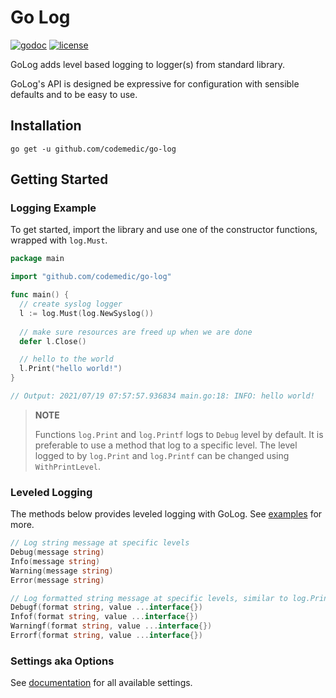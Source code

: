 # Go Log

[![godoc](http://img.shields.io/badge/godoc-reference-blue.svg?style=flat-square)](https://godoc.org/github.com/codemedic/go-log)
[![license](https://img.shields.io/github/license/codemedic/go-log?style=flat-square)](https://raw.githubusercontent.com/codemedic/go-log/master/LICENSE)

GoLog adds level based logging to logger(s) from standard library.

GoLog's API is designed be expressive for configuration with sensible defaults and to be easy to use.

## Installation

    go get -u github.com/codemedic/go-log

## Getting Started

### Logging Example

To get started, import the library and use one of the constructor functions, wrapped with `log.Must`.

```go
package main

import "github.com/codemedic/go-log"

func main() {
  // create syslog logger
  l := log.Must(log.NewSyslog())
  
  // make sure resources are freed up when we are done
  defer l.Close()

  // hello to the world
  l.Print("hello world!")
}

// Output: 2021/07/19 07:57:57.936834 main.go:18: INFO: hello world!
```

> **NOTE**
> 
> Functions `log.Print` and `log.Printf` logs to `Debug` level by default. It is preferable to use a method that log to
> a specific level. The level logged to by `log.Print` and `log.Printf` can be changed using `WithPrintLevel`.

### Leveled Logging

The methods below provides leveled logging with GoLog. See [examples](doc_test.go) for more.

```go
// Log string message at specific levels
Debug(message string)
Info(message string)
Warning(message string)
Error(message string)

// Log formatted string message at specific levels, similar to log.Printf from standard library
Debugf(format string, value ...interface{})
Infof(format string, value ...interface{})
Warningf(format string, value ...interface{})
Errorf(format string, value ...interface{})
```

### Settings aka Options

See [documentation](tbd) for all available settings.
